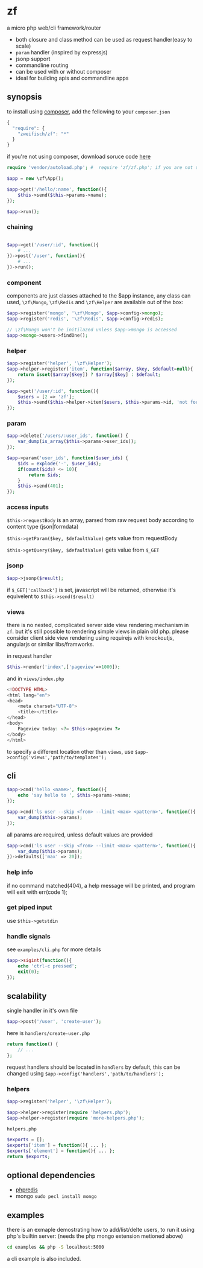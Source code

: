 # zf

a micro php web/cli framework/router

* both closure and class method can be used as request handler(easy to scale)
* `param` handler (inspired by expressjs)
* jsonp support
* commandline routing
* can be used with or without composer
* ideal for building apis and commandline apps

## synopsis

to install using [composer](http://getcomposer.org/), add the fellowing to your `composer.json`
```javascript
{
  "require": {
    "zweifisch/zf": "*"
  }
}
```

if you're not using composer, download soruce code [here](https://github.com/zweifisch/zf/tags)

```php
require 'vendor/autoload.php'; #  require 'zf/zf.php'; if you are not using composer

$app = new \zf\App();

$app->get('/hello/:name', function(){
	$this->send($this->params->name);
});

$app->run();
```

### chaining

```php

$app->get('/user/:id', function(){
	# ...
})->post('/user', function(){
	# ...
})->run();
```

### component

components are just classes attached to the $app instance, any class can used, `\zf\Mongo`, `\zf\Redis` and `\zf\Helper` are available out of the box:
```php
$app->register('mongo', '\zf\Mongo', $app->config->mongo);
$app->register('redis', '\zf\Redis', $app->config->redis);

// \zf\Mongo won't be initilazed unless $app->mongo is accessed
$app->mongo->users->findOne();
```

### helper

```php
$app->register('helper', '\zf\Helper');
$app->helper->register('item', function($array, $key, $default=null){
	return isset($array[$key]) ? $array[$key] : $default;
});

$app->get('/user/:id', function(){
	$users = [2 => 'zf'];
	$this->send($this->helper->item($users, $this->params->id, 'not found'));
});
```

### param

```php
$app->delete('/users/:user_ids', function() {
	var_dump(is_array($this->params->user_ids));
});

$app->param('user_ids', function($user_ids) {
	$ids = explode('-', $user_ids);
	if(count($ids) <= 10){
		return $ids;
	}
	$this->send(401);
});
```

### access inputs

`$this->requestBody` is an array, parsed from raw request body according to content type (json|formdata)

`$this->getParam($key, $defaultValue)` gets value from requestBody

`$this->getQuery($key, $defaultValue)` gets value from `$_GET`

### jsonp

```php
$app->jsonp($result);
```

if `$_GET['callback']` is set, javascript will be returned, otherwise it's equivelent to `$this->send($result)`

### views

there is no nested, complicated server side view rendering mechanism in `zf`.
but it's still possible to rendering simple views in plain old php. please
consider client side view rendering using requirejs with knockoutjs, angularjs
or similar libs/framworks.

in request handler
```php
$this->render('index',['pageview'=>1000]);
```

and in `views/index.php`
```php
<!DOCTYPE HTML>
<html lang="en">
<head>
	<meta charset="UTF-8">
	<title></title>
</head>
<body>
	Pageview today: <?= $this->pageview ?> 
</body>
</html>
```

to specify a different location other than `views`, use `$app->config('views','path/to/templates');`

## cli

```php
$app->cmd('hello <name>', function(){
	echo 'say hello to ', $this->params->name;
});

$app->cmd('ls user --skip <from> --limit <max> <pattern>', function(){
	var_dump($this->params);
});
```

all params are required, unless default values are provided
```php
$app->cmd('ls user --skip <from> --limit <max> <pattern>', function(){
	var_dump($this->params);
})->defaults(['max' => 20]);
```

### help info

if no command matched(404), a help message will be printed, and program will exit with err(code 1);

### get piped input

use `$this->getstdin`

### handle signals

see `examples/cli.php` for more details
```php
$app->sigint(function(){
	echo 'ctrl-c pressed';
	exit(0);
});
```

## scalability

single handler in it's own file
```php
$app->post('/user', 'create-user');
```
here is `handlers/create-user.php`
```php
return function() {
	// ...
};
```

request handlers should be located in `handlers` by default, this can be changed using `$app->config('handlers','path/to/handlers');`

### helpers

```php
$app->register('helper', '\zf\Helper');

$app->helper->register(require 'helpers.php');
$app->helper->register(require 'more-helpers.php');
```

`helpers.php`
```php
$exports = [];
$exports['item'] = function(){ ... };
$exports['element'] = function(){ ... };
return $exports;
```

## optional dependencies

* [phpredis](https://github.com/nicolasff/phpredis)
* mongo `sudo pecl install mongo`

## examples

there is an exmaple demostrating how to add/list/delte users, to run it using php's builtin server: (needs the php mongo extension metioned above)
```sh
cd examples && php -S localhost:5000
```
a cli example is also included.
